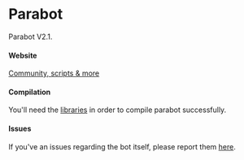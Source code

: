 # Parabot

Parabot V2.1.

#### Website

[Community, scripts & more](http://www.parabot.org/)

#### Compilation

You'll need the [libraries](https://github.com/Parabot/Parabot/tree/master/parabotv2/libs) in order to compile parabot successfully.

#### Issues
If you've an issues regarding the bot itself, please report them [here](https://github.com/Parabot/Parabot/issues).
